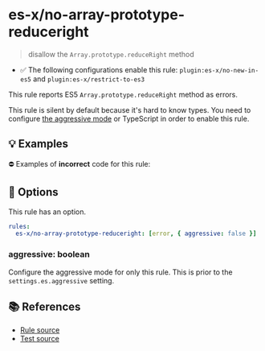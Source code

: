 # es-x/no-array-prototype-reduceright
> disallow the `Array.prototype.reduceRight` method

- ✅ The following configurations enable this rule: `plugin:es-x/no-new-in-es5` and `plugin:es-x/restrict-to-es3`

This rule reports ES5 `Array.prototype.reduceRight` method as errors.

This rule is silent by default because it's hard to know types. You need to configure [the aggressive mode](../#the-aggressive-mode) or TypeScript in order to enable this rule.

## 💡 Examples

⛔ Examples of **incorrect** code for this rule:

<eslint-playground type="bad" code="/*eslint es-x/no-array-prototype-reduceright: [error, { aggressive: true }] */
foo.reduceRight((a, b) =&gt; a + b, 0)
" />

## 🔧 Options

This rule has an option.

```yml
rules:
  es-x/no-array-prototype-reduceright: [error, { aggressive: false }]
```

### aggressive: boolean

Configure the aggressive mode for only this rule.
This is prior to the `settings.es.aggressive` setting.

## 📚 References

- [Rule source](https://github.com/ota-meshi/eslint-plugin-es-x/blob/v5.0.0/lib/rules/no-array-prototype-reduceright.js)
- [Test source](https://github.com/ota-meshi/eslint-plugin-es-x/blob/v5.0.0/tests/lib/rules/no-array-prototype-reduceright.js)
